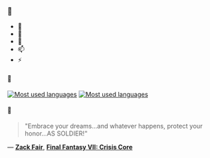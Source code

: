 ### 👋

- 🔭
- 🌱
- 💬
- 📫
- ⚡

#### 🧏

[![Most used languages](https://github-readme-stats-aynah.vercel.app/api/top-langs/?username=aynh&theme=solarized-dark&langs_count=6&layout=compact&hide_title=true)](https://github.com/anuraghazra/github-readme-stats#gh-dark-mode-only)
[![Most used languages](https://github-readme-stats-aynah.vercel.app/api/top-langs/?username=aynh&theme=solarized-light&langs_count=6&layout=compact&hide_title=true)](https://github.com/anuraghazra/github-readme-stats#gh-light-mode-only)

#### 💬

> "Embrace your dreams...and whatever happens, protect your honor...AS SOLDIER!"

&mdash; [**Zack Fair**](https://myanimelist.net/character.php?q=Zack%20Fair&cat=character), [**Final Fantasy VII: Crisis Core**](https://myanimelist.net/search/all?q=Final%20Fantasy%20VII%3A%20Crisis%20Core&cat=all)
